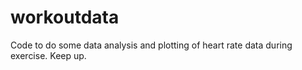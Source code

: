 # workoutdata
Code to do some data analysis and plotting of heart rate data during exercise. Keep up.
